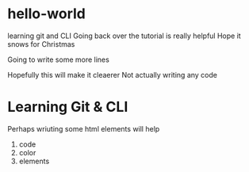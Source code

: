 # hello-world
learning git and CLI
Going back over the tutorial is really helpful
Hope it snows for Christmas 

Going to write some more lines

Hopefully this will make it cleaerer 
Not actually writing any code

<h1>Learning Git & CLI</h1>
<p>Perhaps wriuting some html elements will help</p>
<ol>
  <li>code</li>
  <li>color</li>
  <li>elements</li>
</ol>

 
